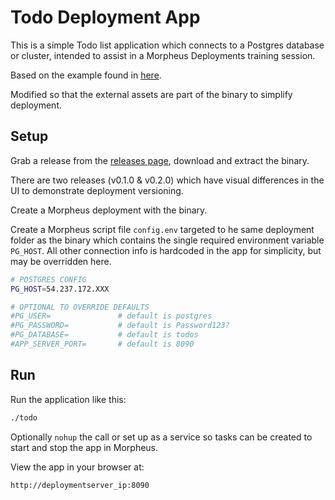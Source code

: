 # Todo Deployment App

This is a simple Todo list application which connects to a Postgres database or cluster, intended to assist
in a Morpheus Deployments training session.

Based on the example found in [here](https://blog.logrocket.com/building-simple-app-go-postgresql/).

Modified so that the external assets are part of the binary to simplify deployment.

## Setup

Grab a release from the [releases page](https://github.com/spoonboy-io/todo-deployment-app/releases/latest), download and extract the binary.

There are two releases (v0.1.0 & v0.2.0) which have visual differences in the UI to demonstrate deployment versioning.

Create a Morpheus deployment with the binary. 

Create a Morpheus script file `config.env` targeted to he same deployment folder as the binary which contains the single required environment variable `PG_HOST`. 
All other connection info is hardcoded in the app for simplicity, but may be overridden here.

```bash
# POSTGRES CONFIG
PG_HOST=54.237.172.XXX

# OPTIONAL TO OVERRIDE DEFAULTS
#PG_USER=               # default is postgres
#PG_PASSWORD=           # default is Password123?
#PG_DATABASE=           # default is todos
#APP_SERVER_PORT=       # default is 8090

```

## Run
Run the application like this:

```bash
./todo
```

Optionally `nohup` the call or set up as a service so tasks can be created to start and stop the app in Morpheus.

View the app in your browser at: 

```
http://deploymentserver_ip:8090
```
